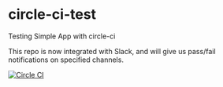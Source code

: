 # circle-ci-test
Testing Simple App with circle-ci

This repo is now integrated with Slack, and will give us pass/fail notifications on specified channels.

 [![Circle CI](https://img.shields.io/circleci/project/Robert-W/circle-ci-test/master.svg?style=flat&label=circle)](https://img.shields.io/circleci/project/Robert-W/circle-ci-test/master.svg?style=flat&label=circle)
